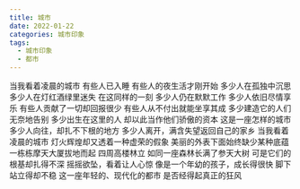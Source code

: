 ```yaml
---
title: 城市
date: 2022-01-22
categories: 城市印象
tags:
  - 城市印象
  - 都市
---
```


当我看着凌晨的城市
有些人已入睡
有些人的夜生活才刚开始<!--more-->
多少人在孤独中沉思
多少人在灯红酒绿里迷失
在这同样的一刻
多少人仍在默默工作
多少人依旧尽情享乐
有些人贡献了一切却回报很少
有些人从不付出就能坐享其成
多少建造它的人们无奈地告别
多少出生在这里的人
却以此当作他们骄傲的资本
这是一座怎样的城市
多少人向往，却扎不下根的地方
多少人离开，满含失望返回自己的家乡
当我看着凌晨的城市
灯火辉煌却又透着一种虚荣的假象
美丽的外表下面始终缺少某种底蕴
一栋栋摩天大厦拔地而起
四周高楼林立
如同一座森林长满了参天大树
可是它们的根基却扎得不深
摇摇欲坠，看着让人心惊
像是一个年幼的孩子，成长得很快
脚下站立得却不稳
这一座年轻的、现代化的都市
是否经得起真正的狂风
